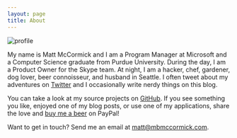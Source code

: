 ```yaml
---
layout: page
title: About
---
```


<img src="http://www.gravatar.com/avatar/10f112c27a538601fcdefc994da16fa3?s=200" alt="profile" class="profile" />

My name is Matt McCormick and I am a Program Manager at Microsoft and a Computer Science graduate from Purdue University. During the day, I am a Product Owner for the Skype team. At night, I am a hacker, chef, gardener, dog lover, beer connoisseur, and husband in Seattle. I often tweet about my adventures on <a href="https://www.twitter.com/mbmccormick" target="_blank">Twitter</a> and I occasionally write nerdy things on this blog.

You can take a look at my source projects on <a href="https://www.github.com/mbmccormick" target="_blank">GitHub</a>. If you see something you like, enjoyed one of my blog posts, or use one of my applications, share the love and <a href="/donate">buy me a beer</a> on PayPal!

Want to get in touch? Send me an email at <a href="mailto:matt@mbmccormick.com">matt@mbmccormick.com</a>.

<br />
